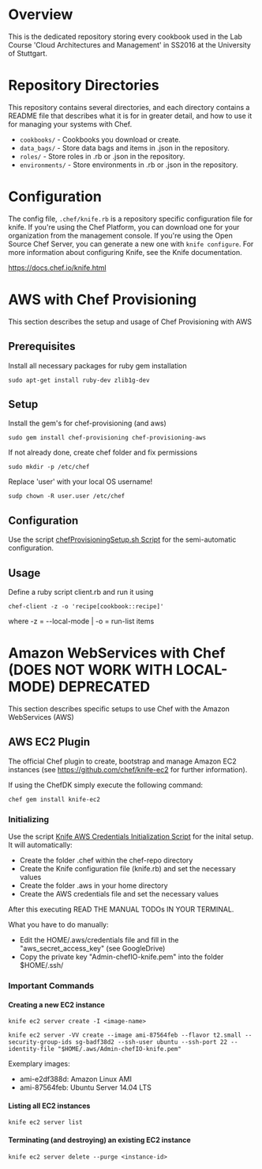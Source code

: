 # Overview

This is the dedicated repository storing every cookbook used in the Lab Course 'Cloud Architectures and Management' in SS2016 at the University of Stuttgart.

# Repository Directories

This repository contains several directories, and each directory contains a README file that describes what it is for in greater detail, and how to use it for managing your systems with Chef.

* `cookbooks/` - Cookbooks you download or create.
* `data_bags/` - Store data bags and items in .json in the repository.
* `roles/` - Store roles in .rb or .json in the repository.
* `environments/` - Store environments in .rb or .json in the repository.

# Configuration

The config file, `.chef/knife.rb` is a repository specific configuration file for knife. If you're using the Chef Platform, you can download one for your organization from the management console. If you're using the Open Source Chef Server, you can generate a new one with `knife configure`. For more information about configuring Knife, see the Knife documentation.

https://docs.chef.io/knife.html

# AWS with Chef Provisioning

This section describes the setup and usage of Chef Provisioning with AWS

## Prerequisites

Install all necessary packages for ruby gem installation

`sudo apt-get install ruby-dev zlib1g-dev`

## Setup

Install the gem's for chef-provisioning (and aws)

`sudo gem install chef-provisioning chef-provisioning-aws`

If not already done, create chef folder and fix permissions 

`sudo mkdir -p /etc/chef`

Replace 'user' with your local OS username!

`sudp chown -R user.user /etc/chef`

## Configuration

Use the script [chefProvisioningSetup.sh Script](/chef-repo/initScripts/chefProvisioningSetup.sh) for the semi-automatic configuration.

## Usage

Define a ruby script client.rb and run it using

`chef-client -z -o 'recipe[cookbook::recipe]'`

where 
-z = --local-mode | -o = run-list items


# Amazon WebServices with Chef (DOES NOT WORK WITH LOCAL-MODE) DEPRECATED

This section describes specific setups to use Chef with the Amazon WebServices (AWS)

## AWS EC2 Plugin

The official Chef plugin to create, bootstrap and manage Amazon EC2 instances (see https://github.com/chef/knife-ec2 for further information).

If using the ChefDK simply execute the following command:

`chef gem install knife-ec2`

### Initializing

Use the script [Knife AWS Credentials Initialization Script](/chef-repo/initScripts/knife_awsCredentials.sh) for the inital setup. 
It will automatically:
 * Create the folder .chef within the chef-repo directory
 * Create the Knife configuration file (knife.rb) and set the necessary values
 * Create the folder .aws in your home directory
 * Create the AWS credentials file and set the necessary values

After this executing READ THE MANUAL TODOs IN YOUR TERMINAL.

What you have to do manually:

 * Edit the HOME/.aws/credentials file and fill in the "aws_secret_access_key" (see GoogleDrive)
 * Copy the private key "Admin-chefIO-knife.pem" into the folder $HOME/.ssh/

### Important Commands

#### Creating a new EC2 instance

`knife ec2 server create -I <image-name> `

`knife ec2 server -VV create --image ami-87564feb --flavor t2.small --security-group-ids sg-badf38d2 --ssh-user ubuntu --ssh-port 22 --identity-file "$HOME/.aws/Admin-chefIO-knife.pem"`

Exemplary images:

 * ami-e2df388d: Amazon Linux AMI
 * ami-87564feb: Ubuntu Server 14.04 LTS

#### Listing all EC2 instances

`knife ec2 server list`

#### Terminating (and destroying) an existing EC2 instance

`knife ec2 server delete --purge <instance-id>`
